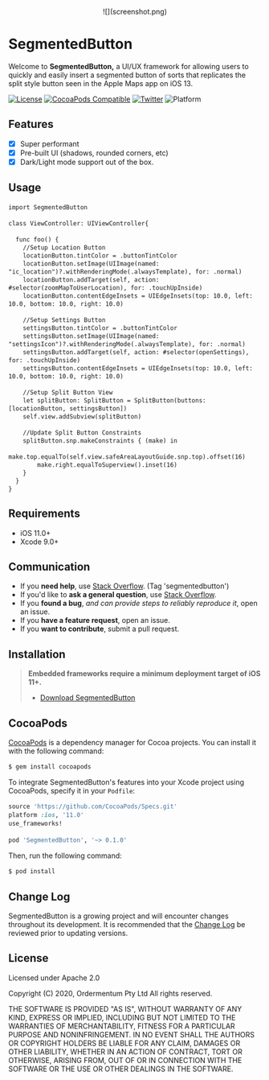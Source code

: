 <p align="center">
  <img align="center">![](screenshot.png)</img>
</p>

# SegmentedButton

Welcome to **SegmentedButton,** a UI/UX framework for allowing users to quickly and easily insert a segmented button of sorts that replicates the split style button seen in the Apple Maps app on iOS 13.

[![License](https://img.shields.io/badge/license-Apache--2.0-lightgrey)](https://www.apache.org/licenses/LICENSE-2.0)
[![CocoaPods Compatible](https://img.shields.io/badge/pod-v0.1.0-blue)](https://img.shields.io/badge/pod-v0.1.0-blue)
[![Twitter](https://img.shields.io/badge/twitter-bstillita-1da1f2)](https://twitter.com/bstillita)
![Platform](https://img.shields.io/badge/platform-ios-success)

## Features

- [x] Super performant
- [x] Pre-built UI (shadows, rounded corners, etc)
- [x] Dark/Light mode support out of the box.

## Usage

```
import SegmentedButton

class ViewController: UIViewController{
  
  func foo() {
    //Setup Location Button
    locationButton.tintColor = .buttonTintColor
    locationButton.setImage(UIImage(named: "ic_location")?.withRenderingMode(.alwaysTemplate), for: .normal)
    locationButton.addTarget(self, action: #selector(zoomMapToUserLocation), for: .touchUpInside)
    locationButton.contentEdgeInsets = UIEdgeInsets(top: 10.0, left: 10.0, bottom: 10.0, right: 10.0)

    //Setup Settings Button
    settingsButton.tintColor = .buttonTintColor
    settingsButton.setImage(UIImage(named: "settingsIcon")?.withRenderingMode(.alwaysTemplate), for: .normal)
    settingsButton.addTarget(self, action: #selector(openSettings), for: .touchUpInside)
    settingsButton.contentEdgeInsets = UIEdgeInsets(top: 10.0, left: 10.0, bottom: 10.0, right: 10.0)

    //Setup Split Button View
    let splitButton: SplitButton = SplitButton(buttons: [locationButton, settingsButton])
    self.view.addSubview(splitButton)

    //Update Split Button Constraints
    splitButton.snp.makeConstraints { (make) in
        make.top.equalTo(self.view.safeAreaLayoutGuide.snp.top).offset(16)
        make.right.equalToSuperview().inset(16)
    }
  }
}
```

## Requirements

* iOS 11.0+
* Xcode 9.0+

## Communication

- If you **need help**, use [Stack Overflow](http://stackoverflow.com/questions/tagged/segmentedbutton). (Tag 'segmentedbutton')
- If you'd like to **ask a general question**, use [Stack Overflow](http://stackoverflow.com/questions/tagged/segmentedbutton).
- If you **found a bug**, _and can provide steps to reliably reproduce it_, open an issue.
- If you **have a feature request**, open an issue.
- If you **want to contribute**, submit a pull request.

## Installation

> **Embedded frameworks require a minimum deployment target of iOS 11+.**
> - [Download SegmentedButton](mailto:bstillitano95@gmail.com)

## CocoaPods

[CocoaPods](http://cocoapods.org) is a dependency manager for Cocoa projects. You can install it with the following command:

```bash
$ gem install cocoapods
```

To integrate SegmentedButton's features into your Xcode project using CocoaPods, specify it in your `Podfile`:

```ruby
source 'https://github.com/CocoaPods/Specs.git'
platform :ios, '11.0'
use_frameworks!

pod 'SegmentedButton', '~> 0.1.0'
```

Then, run the following command:

```bash
$ pod install
```

## Change Log

SegmentedButton is a growing project and will encounter changes throughout its development. It is recommended that the [Change Log](https://github.com/bstillitano/SegmentedButton/blob/master/CHANGELOG.md) be reviewed prior to updating versions.

## License

Licensed under Apache 2.0

Copyright (C) 2020, Ordermentum Pty Ltd
All rights reserved.

THE SOFTWARE IS PROVIDED "AS IS", WITHOUT WARRANTY OF ANY KIND, EXPRESS OR
IMPLIED, INCLUDING BUT NOT LIMITED TO THE WARRANTIES OF MERCHANTABILITY,
FITNESS FOR A PARTICULAR PURPOSE AND NONINFRINGEMENT. IN NO EVENT SHALL THE
AUTHORS OR COPYRIGHT HOLDERS BE LIABLE FOR ANY CLAIM, DAMAGES OR OTHER
LIABILITY, WHETHER IN AN ACTION OF CONTRACT, TORT OR OTHERWISE, ARISING FROM,
OUT OF OR IN CONNECTION WITH THE SOFTWARE OR THE USE OR OTHER DEALINGS IN
THE SOFTWARE.
